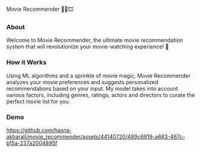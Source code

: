 Movie Recommender 🍿👀🎞


### About
Welcome to Movie Recommender, the ultimate movie recommendation system that will revolutionize your movie-watching experience! 🚀

### How it Works
Using ML algorithms and a sprinkle of movie magic,
Movie Recommender analyzes your movie preferences and 
suggests personalized recommendations based on your input. 
My model takes into account various factors, including genres, 
ratings, actors and directors to curate the perfect movie list for you.

### Demo
https://github.com/hasna-akbarali/movie_recommender/assets/44140720/489c6919-a683-467c-b15a-237a2004895f

